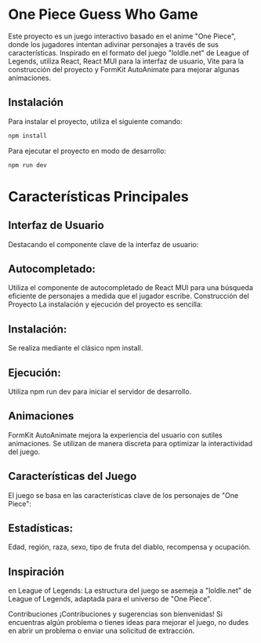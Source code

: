 # One Piece Guess Who Game

Este proyecto es un juego interactivo basado en el anime "One Piece", donde los jugadores intentan adivinar personajes a través de sus características. Inspirado en el formato del juego "loldle.net" de League of Legends, utiliza React, React MUI para la interfaz de usuario, Vite para la construcción del proyecto y FormKit AutoAnimate para mejorar algunas animaciones.

## Instalación

Para instalar el proyecto, utiliza el siguiente comando:

```bash
npm install
```

Para ejecutar el proyecto en modo de desarrollo:

```bash
npm run dev
```

# Características Principales

## Interfaz de Usuario
Destacando el componente clave de la interfaz de usuario:

## Autocompletado:
Utiliza el componente de autocompletado de React MUI para una búsqueda eficiente de personajes a medida que el jugador escribe.
Construcción del Proyecto
La instalación y ejecución del proyecto es sencilla:

## Instalación:
Se realiza mediante el clásico npm install.
## Ejecución:
Utiliza npm run dev para iniciar el servidor de desarrollo.

## Animaciones
FormKit AutoAnimate mejora la experiencia del usuario con sutiles animaciones. Se utilizan de manera discreta para optimizar la interactividad del juego.

## Características del Juego
El juego se basa en las características clave de los personajes de "One Piece":

## Estadísticas: 
Edad, región, raza, sexo, tipo de fruta del diablo, recompensa y ocupación.

## Inspiración
en League of Legends: La estructura del juego se asemeja a "loldle.net" de League of Legends, adaptada para el universo de "One Piece".

Contribuciones
¡Contribuciones y sugerencias son bienvenidas! Si encuentras algún problema o tienes ideas para mejorar el juego, no dudes en abrir un problema o enviar una solicitud de extracción.
